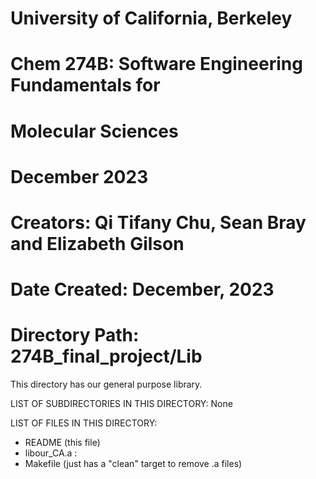 # University of California, Berkeley
# Chem 274B: Software Engineering Fundamentals for
#            Molecular Sciences 
# December 2023
# 
# Creators: Qi Tifany Chu, Sean Bray and Elizabeth Gilson

# Date Created: December, 2023
# Directory Path: 274B_final_project/Lib
This directory has our general purpose library.


LIST OF SUBDIRECTORIES IN THIS DIRECTORY:
None

LIST OF FILES IN THIS DIRECTORY:
- README (this file)
- libour_CA.a : 
- Makefile (just has a "clean" target to remove .a files)